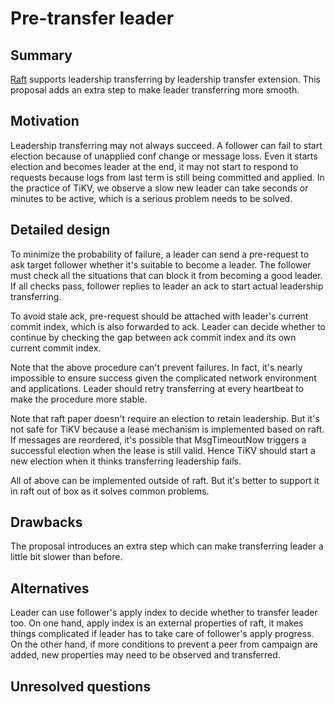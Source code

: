 # Pre-transfer leader

## Summary

[Raft][1] supports leadership transferring by leadership transfer extension.
This proposal adds an extra step to make leader transferring more smooth.

## Motivation

Leadership transferring may not always succeed. A follower can fail to start
election because of unapplied conf change or message loss. Even it starts
election and becomes leader at the end, it may not start to respond to requests
because logs from last term is still being committed and applied. In the
practice of TiKV, we observe a slow new leader can take seconds or minutes to
be active, which is a serious problem needs to be solved.

## Detailed design

To minimize the probability of failure, a leader can send a pre-request to ask
target follower whether it's suitable to become a leader. The follower must
check all the situations that can block it from becoming a good leader. If all
checks pass, follower replies to leader an ack to start actual leadership
transferring.

To avoid stale ack, pre-request should be attached with leader's current commit
index, which is also forwarded to ack. Leader can decide whether to continue by
checking the gap between ack commit index and its own current commit index.

Note that the above procedure can't prevent failures. In fact, it's nearly
impossible to ensure success given the complicated network environment and
applications. Leader should retry transferring at every heartbeat to make the
procedure more stable.

Note that raft paper doesn't require an election to retain leadership. But it's
not safe for TiKV because a lease mechanism is implemented based on raft. If
messages are reordered, it's possible that MsgTimeoutNow triggers a successful
election when the lease is still valid. Hence TiKV should start a new election
when it thinks transferring leadership fails.

All of above can be implemented outside of raft. But it's better to support it
in raft out of box as it solves common problems.

## Drawbacks

The proposal introduces an extra step which can make transferring leader a
little bit slower than before.

## Alternatives

Leader can use follower's apply index to decide whether to transfer leader
too. On one hand, apply index is an external properties of raft, it makes
things complicated if leader has to take care of follower's apply progress.
On the other hand, if more conditions to prevent a peer from campaign are
added, new properties may need to be observed and transferred.

## Unresolved questions

[1]: https://github.com/ongardie/dissertation
